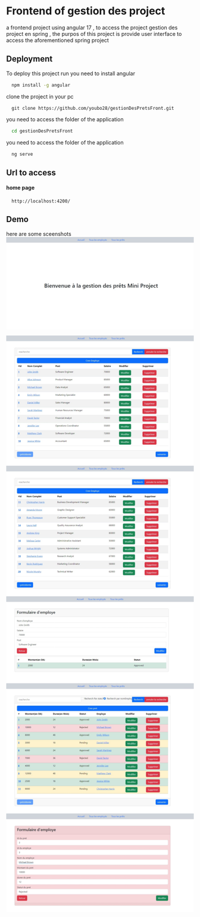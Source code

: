 
# Frontend of gestion des project
a frontend project using angular 17  , to access the project gestion des project en spring , 
the purpos of this  project is provide user interface to access  the aforementioned spring project


## Deployment

To deploy this project run
you need to install angular 
```bash
  npm install -g angular
```
clone  the project in your pc 

```git-bash
  git clone https://github.com/youbo28/gestionDesPretsFront.git
```

you need to access  the folder of the application 
```bash
  cd gestionDesPretsFront 
```
you need to access  the folder of the application 
```bash
  ng serve 
```


## Url to access

#### home page

```http
  http://localhost:4200/
```

## Demo
here are some sceenshots
![sceenshot](https://github.com/youbo28/gestionDesPretsFront/blob/main/Screenshot_13-2-2024_21342_localhost.jpeg)

![sceenshot](https://github.com/youbo28/gestionDesPretsFront/blob/main/Screenshot_13-2-2024_213420_localhost.jpeg)
![sceenshot](https://github.com/youbo28/gestionDesPretsFront/blob/main/Screenshot_13-2-2024_213446_localhost.jpeg)
![sceenshot](https://github.com/youbo28/gestionDesPretsFront/blob/main/Screenshot_13-2-2024_213521_localhost.jpeg)
![sceenshot](https://github.com/youbo28/gestionDesPretsFront/blob/main/Screenshot_13-2-2024_213757_localhost.jpeg)
![sceenshot](https://github.com/youbo28/gestionDesPretsFront/blob/main/Screenshot_13-2-2024_213951_localhost.jpeg)

